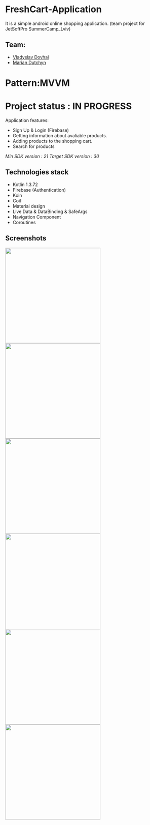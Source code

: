 # FreshCart-Application

It is a simple android online shopping application. (team project for JetSoftPro SummerCamp_Lviv)

## Team: 
- [Vladyslav Dovhal](https://github.com/vladdovgal)
- [Marian Dutchyn](https://github.com/MarianDutchyn)

# Pattern:MVVM
 
# Project status : IN PROGRESS

Application features:
- Sign Up & Login (Firebase)
- Getting information about avaliable products.
- Adding products to the shopping cart.
- Search for products

*Min SDK version : 21*
*Target SDK version : 30*

## Technologies stack
- Kotlin 1.3.72
- Firebase (Authentication)
- Koin
- Coil
- Material design
- Live Data & DataBinding & SafeArgs
- Navigation Component
- Coroutines

## Screenshots
<img src="https://user-images.githubusercontent.com/39419270/96555502-8b98cd80-12c0-11eb-8d14-f7b3490c32a5.png" width="300" /><img src="https://user-images.githubusercontent.com/39419270/96555519-8f2c5480-12c0-11eb-89ac-53bcd4fa0557.png" width="300" />
<img src="https://user-images.githubusercontent.com/39419270/96555544-96ebf900-12c0-11eb-803e-ed730bbd8907.png" width="300" /><img src="https://user-images.githubusercontent.com/39419270/96555333-53918a80-12c0-11eb-9c7f-75feb095df95.png" width="300" />
<img src="https://user-images.githubusercontent.com/39419270/96555720-c995f180-12c0-11eb-9494-f8c35fff8c41.png" width="300" /><img src="https://user-images.githubusercontent.com/39419270/96555341-54c2b780-12c0-11eb-8ca2-ff4e57447039.png" width="300" />
